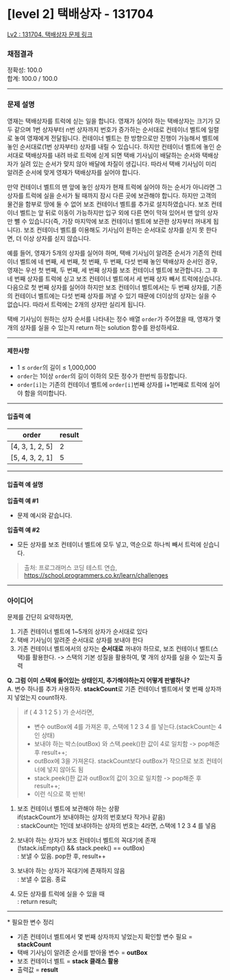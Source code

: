 # [level 2] 택배상자 - 131704 

[Lv2 : 131704. 택배상자 문제 링크](https://school.programmers.co.kr/learn/courses/30/lessons/131704?language=java) 

### 채점결과

정확성: 100.0<br/>합계: 100.0 / 100.0

---

### 문제 설명

<p>영재는 택배상자를 트럭에 싣는 일을 합니다. 영재가 실어야 하는 택배상자는 크기가 모두 같으며 1번 상자부터 n번 상자까지 번호가 증가하는 순서대로 컨테이너 벨트에 일렬로 놓여 영재에게 전달됩니다. 컨테이너 벨트는 한 방향으로만 진행이 가능해서 벨트에 놓인 순서대로(1번 상자부터) 상자를 내릴 수 있습니다. 하지만 컨테이너 벨트에 놓인 순서대로 택배상자를 내려 바로 트럭에 싣게 되면 택배 기사님이 배달하는 순서와 택배상자가 실려 있는 순서가 맞지 않아 배달에 차질이 생깁니다. 따라서 택배 기사님이 미리 알려준 순서에 맞게 영재가 택배상자를 실어야 합니다.</p>

<p>만약 컨테이너 벨트의 맨 앞에 놓인 상자가 현재 트럭에 실어야 하는 순서가 아니라면 그 상자를 트럭에 실을 순서가 될 때까지 잠시 다른 곳에 보관해야 합니다. 하지만 고객의 물건을 함부로 땅에 둘 수 없어 보조 컨테이너 벨트를 추가로 설치하였습니다. 보조 컨테이너 벨트는 앞 뒤로 이동이 가능하지만 입구 외에 다른 면이 막혀 있어서 맨 앞의 상자만 뺄 수 있습니다(즉, 가장 마지막에 보조 컨테이너 벨트에 보관한 상자부터 꺼내게 됩니다). 보조 컨테이너 벨트를 이용해도 기사님이 원하는 순서대로 상자를 싣지 못 한다면, 더 이상 상자를 싣지 않습니다.</p>

<p>예를 들어, 영재가 5개의 상자를 실어야 하며, 택배 기사님이 알려준 순서가 기존의 컨테이너 벨트에 네 번째, 세 번째, 첫 번째, 두 번째, 다섯 번째 놓인 택배상자 순서인 경우, 영재는 우선 첫 번째, 두 번째, 세 번째 상자를 보조 컨테이너 벨트에 보관합니다. 그 후 네 번째 상자를 트럭에 싣고 보조 컨테이너 벨트에서 세 번째 상자 빼서 트럭에싣습니다. 다음으로 첫 번째 상자를 실어야 하지만 보조 컨테이너 벨트에서는 두 번째 상자를, 기존의 컨테이너 벨트에는 다섯 번째 상자를 꺼낼 수 있기 때문에 더이상의 상자는 실을 수 없습니다. 따라서 트럭에는 2개의 상자만 실리게 됩니다.</p>

<p>택배 기사님이 원하는 상자 순서를 나타내는 정수 배열 <code>order</code>가 주어졌을 때, 영재가 몇 개의 상자를 실을 수 있는지 return 하는 solution 함수를 완성하세요.</p>

<hr>

#### 제한사항

<ul>
<li>1 ≤ <code>order</code>의 길이 ≤ 1,000,000</li>
<li><code>order</code>는 1이상 <code>order</code>의 길이 이하의 모든 정수가 한번씩 등장합니다.</li>
<li><code>order[i]</code>는 기존의 컨테이너 벨트에 <code>order[i]</code>번째 상자를 i+1번째로 트럭에 실어야 함을 의미합니다.</li>
</ul>

<hr>

#### 입출력 예
<table class="table">
        <thead><tr>
<th>order</th>
<th>result</th>
</tr>
</thead>
        <tbody><tr>
<td>[4, 3, 1, 2, 5]</td>
<td>2</td>
</tr>
<tr>
<td>[5, 4, 3, 2, 1]</td>
<td>5</td>
</tr>
</tbody>
      </table>
<hr>

#### 입출력 예 설명

<p><strong>입출력 예 #1</strong></p>

<ul>
<li>문제 예시와 같습니다.</li>
</ul>

<p><strong>입출력 예 #2</strong></p>

<ul>
<li>모든 상자를 보조 컨테이너 벨트에 모두 넣고, 역순으로 하나씩 빼서 트럭에 싣습니다.</li>
</ul>


> 출처: 프로그래머스 코딩 테스트 연습, https://school.programmers.co.kr/learn/challenges

---

### 아이디어
문제를 간단히 요약하자면,
1. 기존 컨테이너 벨트에 1~5개의 상자가 순서대로 있다
2. 택배 기사님이 알려준 순서대로 상자를 보내야 한다
3. 기존 컨테이너 벨트에서의 상자는 **순서대로** 꺼내야 하므로, 보조 컨테이너 벨트(스택)를 활용한다.
-> 스택의 기본 성질을 활용하여, 몇 개의 상자를 실을 수 있는지 출력

**Q. 그럼 이미 스택에 들어있는 상태인지, 추가해야하는지 어떻게 판별하나?** <br>
A. 변수 하나를 추가 사용하자. **stackCount**로 기존 컨테이너 벨트에서 몇 번째 상자까지 넣었는지 count하자. 

>if ( 4 3 1 2 5 ) 가 순서라면,
>- 변수 outBox에 4를 가져온 후, 스택에 1 2 3 4 를 넣는다.(stackCount는 4인 상태)
>- 보내야 하는 박스(outBox) 와 스택.peek()한 값이 4로 일치함 -> pop해준 후 result++;
>- outBox에 3을 가져온다. stackCount보다 outBox가 작으므로 보조 컨테이너에 넣지 않아도 됨
>- stack.peek()한 값과 outBox의 값이 3으로 일치함 -> pop해준 후 result++;
>- 이런 식으로 쭉 반복!
  
1. 보조 컨테이너 벨트에 보관해야 하는 상황 <br>
if(stackCount가 보내야하는 상자의 번호보다 작거나 같음) <br>
: stackCount는 1인데 보내야하는 상자의 번호는 4라면, 스택에 1 2 3 4 를 넣음

2. 보내야 하는 상자가 보조 컨테이너 벨트의 꼭대기에 존재<br>
(!stack.isEmpty() && stack.peek() == outBox)<br>
: 보낼 수 있음. pop한 후, result++<br>

3. 보내야 하는 상자가 꼭대기에 존재하지 않음<br>
: 보낼 수 없음. 종료<br>

4. 모든 상자를 트럭에 실을 수 있을 때<br>
: return result;<br>


---

\* 필요한 변수 정리
- 기존 컨테이너 벨트에서 몇 번째 상자까지 넣었는지 확인할 변수 필요 = **stackCount**
- 택배 기사님이 알려준 순서를 받아올 변수 = **outBox**
- 보조 컨테이너 벨트 = **stack 클래스 활용**
- 출력값 = **result**
